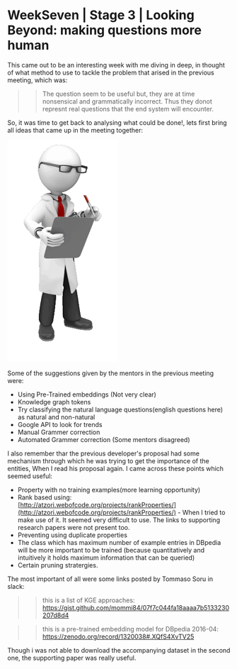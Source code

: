 # WeekSeven | Stage 3 | Looking Beyond: making questions more human

This came out to be an interesting week with me diving in deep, in thought of what method to use to tackle the problem that arised in the previous meeting, which was:

>> The question seem to be useful but, they are at time nonsensical and grammatically incorrect. Thus they donot represnt real questions that the end system will encounter.

So, it was time to get back to analysing what could be done!, lets first bring all ideas that came up in the meeting together:

![Analysis](static/analysis.gif)

Some of the suggestions given by the mentors in the previous meeting were:

- Using Pre-Trained embeddings (Not very clear)
- Knowledge graph tokens
- Try classifying the natural language questions(english questions here) as natural and non-natural
- Google API to look for trends
- Manual Grammer correction
- Automated Grammer correction (Some mentors disagreed)

I also remember thar the previous developer's proposal had some mechanism through which he was trying to get the importance of the entities, When I read his proposal again. I came across these points which seemed useful:

- Property with no training examples(more learning opportunity)
- Rank based using: [http://atzori.webofcode.org/projects/rankProperties/](http://atzori.webofcode.org/projects/rankProperties/) - When I tried to make use of it. It seemed very difficult to use. The links to supporting research papers were not present too.
- Preventing using duplicate properties
- The class which has maximum number of example entries in DBpedia will be more important to be trained (because quantitatively and intuitively it holds maximum information that can be queried)
- Certain pruning stratergies.

The most important of all were some links posted by Tommaso Soru in slack:
>> this is a list of KGE approaches: https://gist.github.com/mommi84/07f7c044fa18aaaa7b5133230207d8d4

>> this is a pre-trained embedding model for DBpedia 2016-04: https://zenodo.org/record/1320038#.XQfS4XvTV25

Though i was not able to download the accompanying dataset in the second one, the supporting paper was really useful. 


